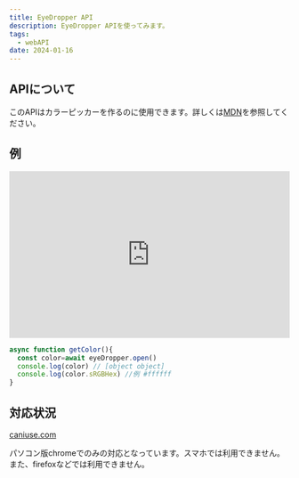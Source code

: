 ```yaml
---
title: EyeDropper API
description: EyeDropper APIを使ってみます。
tags:
  - webAPI
date: 2024-01-16
---
```


## APIについて

このAPIはカラーピッカーを作るのに使用できます。詳しくは[MDN](https://developer.mozilla.org/ja/docs/Web/API/EyeDropper_API)を参照してください。

## 例

<iframe height="300" style="width: 100%;" scrolling="no" title="Demo" src="https://codepen.io/chakkun1121/embed/preview/XWOxYxG?default-tab=result" frameborder="no" loading="lazy" allowtransparency="true" allowfullscreen="true">
  See the Pen <a href="https://codepen.io/chakkun1121/pen/XWOxYxG">
  EyeDropper API Demo</a> by chakkun1121 (<a href="https://codepen.io/chakkun1121">@chakkun1121</a>)
  on <a href="https://codepen.io">CodePen</a>.
</iframe>

```js
async function getColor(){
  const color=await eyeDropper.open()
  console.log(color) // [object object]
  console.log(color.sRGBHex) //例 #ffffff
}
```
## 対応状況

[caniuse.com](https://caniuse.com/mdn-api_eyedropper )

パソコン版chromeでのみの対応となっています。スマホでは利用できません。また、firefoxなどでは利用できません。
